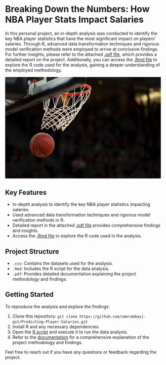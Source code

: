 # Breaking Down the Numbers: How NBA Player Stats Impact Salaries

In this personal project, an in-depth analysis was conducted to identify the key NBA player statistics that have the most significant impact on players' salaries. Through R, advanced data transformation techniques and rigorous model verification methods were employed to arrive at conclusive findings. For further insights, please refer to the attached [.pdf file](R_Abbasi_U_NBA_Player_Salaries.pdf), which provides a detailed report on the project. Additionally, you can access the [.Rmd file](Abbasi_U_P3.Rmd) to explore the R code used for the analysis, gaining a deeper understanding of the employed methodology.


<p align="center"><img src="P_NBA.jpg" /> </p>

## Key Features

- In-depth analysis to identify the key NBA player statistics impacting salaries.
- Used advanced data transformation techniques and rigorous model verification methods in R.
- Detailed report in the attached [.pdf file](R_Abbasi_U_NBA_Player_Salaries.pdf) provides comprehensive findings and insights.
- Access the [.Rmd file](Abbasi_U_P3.Rmd) to explore the R code used in the analysis.

## Project Structure

- `.csv`: Contains the datasets used for the analysis.
- `.Rmd`: Includes the R script for the data analysis.
- `.pdf`: Provides detailed documentation explaining the project methodology and findings.

## Getting Started

To reproduce the analysis and explore the findings:

1. Clone this repository: `git clone https://github.com/umerabbasi-git/Predicting-Player-Salaries.git`
2. Install R and any necessary dependencies.
3. Open the [R script](Abbasi_U_P3.Rmd) and execute it to run the data analysis.
4. Refer to the [documentation](R_Abbasi_U_NBA_Player_Salaries.pdf) for a comprehensive explanation of the project methodology and findings.

Feel free to reach out if you have any questions or feedback regarding the project.
